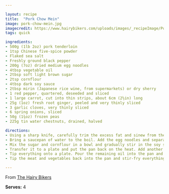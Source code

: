 ```yaml
---

layout: recipe
title:  "Pork Chow Mein"
image: pork-chow-mein.jpg
imagecredit: https://www.hairybikers.com/uploads/images/_recipeImage/Pork-chow-mein.jpg
tags: quick

ingredients:
- 500g (1lb 2oz) pork tenderloin
- 1tsp Chinese five-spice powder
- Flaked sea salt
- Freshly ground black pepper
- 200g (7oz) dried medium egg noodles
- 4tbsp vegetable oil
- 2tbsp soft light brown sugar
- 2tsp cornflour
- 4tbsp dark soy sauce
- 2tbsp mirin (Japanese rice wine, from supermarkets) or dry sherry
- 1 red pepper, quartered, deseeded and sliced
- 1 large carrot, cut into thin strips, about 6cm (2½in) long
- 25g (1oz) fresh root ginger, peeled and very thinly sliced
- 3 garlic cloves, very thinly sliced
- 6 spring onions, sliced
- 50g (1¾oz) frozen peas
- 225g tin water chestnuts, drained, halved

directions:
- Using a sharp knife, carefully trim the excess fat and sinew from the pork. Cut the pork in half lengthways and then into thin slices. Put it in a bowl and toss it with the five-spice powder, ½tsp of salt and plenty of pepper, then set aside.
- Bring a saucepan of water to the boil. Add the egg noodles and separate the strands with a wooden spoon. Bring the water back to the boil and cook the noodles for 3-4 minutes, or according to the packet instructions, until tender. Drain and rinse them in a sieve under running water until cold, then toss with 1tbsp of the vegetable oil and set aside.
- Mix the sugar and cornflour in a bowl and gradually stir in the soy sauce, mirin (or sherry) and 100ml (3½fl oz) water, then set aside. Heat 1tbsp of the oil in a wok or a large nonstick frying pan. Add the pork and stir-fry over a high heat for 2 minutes or until nicely browned.
- Transfer it to a plate and put the pan back on the heat. Add another 1tbsp of the oil and stir-fry the pepper and carrot for 2 minutes. Add the ginger, garlic, spring onions, peas and water chestnuts and stir-fry for 2 minutes until softened but not soggy.
- Tip everything onto a plate. Pour the remaining oil into the pan and add the noodles. Stir-fry the noodles for 2-3 minutes, or until some are beginning to turn crisp and golden-brown.
- Tip the meat and vegetables back into the pan and stir-fry everything together, tossing all the ingredients for 1-2 minutes, or until they’re evenly mixed and piping hot. Stir the soy and mirin mixture again and pour it into the pan. Continue tossing everything together for 1-2 minutes, or until hot and glossy. Eat immediately.

---
```


From [The Hairy Bikers](https://www.hairybikers.com/recipes/view/pork-chow-mein)

**Serves:** 4